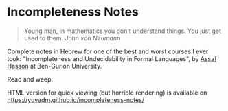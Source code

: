# Incompleteness Notes

> Young man, in mathematics you don't understand things. You just get used to them. 
> *John von Neumann*

Complete notes in Hebrew for one of the best and worst courses I ever took: "Incompleteness and Undecidability in Formal Languages", by [Assaf Hasson](http://www.math.bgu.ac.il/~hassonas/index.html) at Ben-Gurion University.

Read and weep.

HTML version for quick viewing (but horrible rendering) is available on https://yuvadm.github.io/incompleteness-notes/

